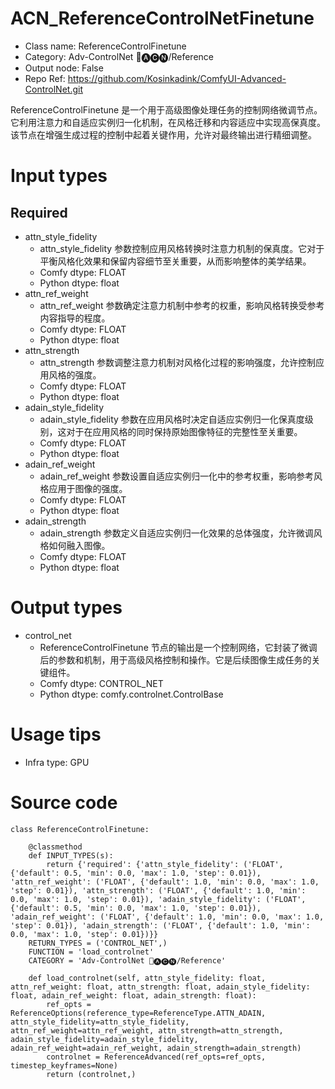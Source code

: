 # ACN_ReferenceControlNetFinetune
- Class name: ReferenceControlFinetune
- Category: Adv-ControlNet 🛂🅐🅒🅝/Reference
- Output node: False
- Repo Ref: https://github.com/Kosinkadink/ComfyUI-Advanced-ControlNet.git

ReferenceControlFinetune 是一个用于高级图像处理任务的控制网络微调节点。它利用注意力和自适应实例归一化机制，在风格迁移和内容适应中实现高保真度。该节点在增强生成过程的控制中起着关键作用，允许对最终输出进行精细调整。

# Input types
## Required
- attn_style_fidelity
    - attn_style_fidelity 参数控制应用风格转换时注意力机制的保真度。它对于平衡风格化效果和保留内容细节至关重要，从而影响整体的美学结果。
    - Comfy dtype: FLOAT
    - Python dtype: float
- attn_ref_weight
    - attn_ref_weight 参数确定注意力机制中参考的权重，影响风格转换受参考内容指导的程度。
    - Comfy dtype: FLOAT
    - Python dtype: float
- attn_strength
    - attn_strength 参数调整注意力机制对风格化过程的影响强度，允许控制应用风格的强度。
    - Comfy dtype: FLOAT
    - Python dtype: float
- adain_style_fidelity
    - adain_style_fidelity 参数在应用风格时决定自适应实例归一化保真度级别，这对于在应用风格的同时保持原始图像特征的完整性至关重要。
    - Comfy dtype: FLOAT
    - Python dtype: float
- adain_ref_weight
    - adain_ref_weight 参数设置自适应实例归一化中的参考权重，影响参考风格应用于图像的强度。
    - Comfy dtype: FLOAT
    - Python dtype: float
- adain_strength
    - adain_strength 参数定义自适应实例归一化效果的总体强度，允许微调风格如何融入图像。
    - Comfy dtype: FLOAT
    - Python dtype: float

# Output types
- control_net
    - ReferenceControlFinetune 节点的输出是一个控制网络，它封装了微调后的参数和机制，用于高级风格控制和操作。它是后续图像生成任务的关键组件。
    - Comfy dtype: CONTROL_NET
    - Python dtype: comfy.controlnet.ControlBase

# Usage tips
- Infra type: GPU

# Source code
```
class ReferenceControlFinetune:

    @classmethod
    def INPUT_TYPES(s):
        return {'required': {'attn_style_fidelity': ('FLOAT', {'default': 0.5, 'min': 0.0, 'max': 1.0, 'step': 0.01}), 'attn_ref_weight': ('FLOAT', {'default': 1.0, 'min': 0.0, 'max': 1.0, 'step': 0.01}), 'attn_strength': ('FLOAT', {'default': 1.0, 'min': 0.0, 'max': 1.0, 'step': 0.01}), 'adain_style_fidelity': ('FLOAT', {'default': 0.5, 'min': 0.0, 'max': 1.0, 'step': 0.01}), 'adain_ref_weight': ('FLOAT', {'default': 1.0, 'min': 0.0, 'max': 1.0, 'step': 0.01}), 'adain_strength': ('FLOAT', {'default': 1.0, 'min': 0.0, 'max': 1.0, 'step': 0.01})}}
    RETURN_TYPES = ('CONTROL_NET',)
    FUNCTION = 'load_controlnet'
    CATEGORY = 'Adv-ControlNet 🛂🅐🅒🅝/Reference'

    def load_controlnet(self, attn_style_fidelity: float, attn_ref_weight: float, attn_strength: float, adain_style_fidelity: float, adain_ref_weight: float, adain_strength: float):
        ref_opts = ReferenceOptions(reference_type=ReferenceType.ATTN_ADAIN, attn_style_fidelity=attn_style_fidelity, attn_ref_weight=attn_ref_weight, attn_strength=attn_strength, adain_style_fidelity=adain_style_fidelity, adain_ref_weight=adain_ref_weight, adain_strength=adain_strength)
        controlnet = ReferenceAdvanced(ref_opts=ref_opts, timestep_keyframes=None)
        return (controlnet,)
```